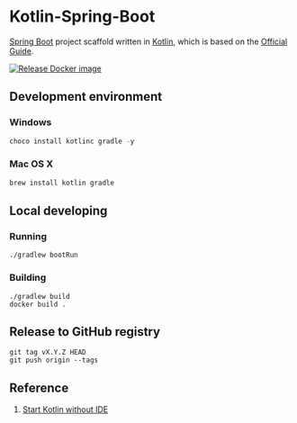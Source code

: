 # Kotlin-Spring-Boot

[Spring Boot][1] project scaffold written in [Kotlin][2], which is based on the [Official Guide][3].

[![Release Docker image](https://github.com/idea2app/Kotlin-Spring-Boot/actions/workflows/release.yml/badge.svg)][4]

## Development environment

### Windows

```powershell
choco install kotlinc gradle -y
```

### Mac OS X

```bash
brew install kotlin gradle
```

## Local developing

### Running

```shell
./gradlew bootRun
```

### Building

```shell
./gradlew build
docker build .
```

## Release to GitHub registry

```shell
git tag vX.Y.Z HEAD
git push origin --tags
```

## Reference

1. [Start Kotlin without IDE](https://tech-query.me/development/start-kotlin-without-ide/)

[1]: https://spring.io/
[2]: https://kotlinlang.org/
[3]: https://spring.io/guides/tutorials/spring-boot-kotlin/
[4]: https://github.com/idea2app/Kotlin-Spring-Boot/actions/workflows/release.yml
